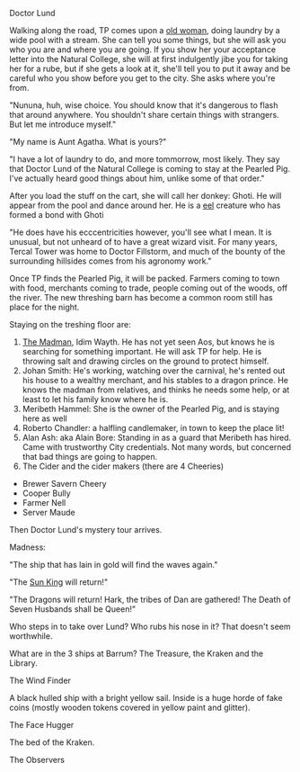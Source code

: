 Doctor Lund

Walking along the road, TP comes upon a [old woman](/p/aunt_agnus.md), doing laundry by a wide pool with a stream. She can tell you some things, but she will ask you who you are and where you are going. If you show her your acceptance letter into the Natural College, she will at first indulgently jibe you for taking her for a rube, but if she gets a look at it, she'll tell you to put it away and be careful who you show before you get to the city. She asks where you're from.

"Nununa, huh, wise choice. You should know that it's dangerous to flash that around anywhere. You shouldn't share certain things with strangers. But let me introduce myself."

"My name is Aunt Agatha. What is yours?"

"I have a lot of laundry to do, and more tommorrow, most likely. They say that Doctor Lund of the Natural College is coming to stay at the Pearled Pig. I've actually heard good things about him, unlike some of that order."

After you load the stuff on the cart, she will call her donkey: Ghoti. He will appear from the pool and dance around her. He is a [eel](https://aonprd.com/MonsterDisplay.aspx?ItemName=Enisysian) creature who has formed a bond with Ghoti

"He does have his ecccentricities however, you'll see what I mean. It is unusual, but not unheard of to have a great wizard visit. For many years, Tercal Tower was home to Doctor Fillstorm, and much of the bounty of the surrounding hillsides comes from his agronomy work."

Once TP finds the Pearled Pig, it will be packed. Farmers coming to town with food, merchants coming to trade, people coming out of the woods, off the river. The new threshing barn has become a common room still has place for the night.

Staying on the treshing floor are:
 1. [The Madman](/p/madman.md), Idim Wayth. He has not yet seen Aos, but knows he is searching for something important. He will ask TP for help. He is throwing salt and drawing circles on the ground to protect himself.
 2. Johan Smith: He's working, watching over the carnival, he's rented out his house to a wealthy merchant, and his stables to a dragon prince. He knows the madman from relatives, and thinks he needs some help, or at least to let his family know where he is.
 3. Meribeth Hammel: She is the owner of the Pearled Pig, and is staying here as well
 4. Roberto Chandler: a halfling candlemaker, in town to keep the place lit!
 5. Alan Ash: aka Alain Bore: Standing in as a guard that Meribeth has hired. Came with trustworthy City credentials. Not many words, but concerned that bad things are going to happen.
 6. The Cider and the cider makers (there are 4 Cheeries)
  * Brewer Savern Cheery
  * Cooper Bully
  * Farmer Nell
  * Server Maude
 
Then Doctor Lund's mystery tour arrives.

Madness:

 "The ship that has lain in gold will find the waves again."

 "The [Sun King](/p/parson.md) will return!"

 "The Dragons will return! Hark, the tribes of Dan are gathered! The Death of Seven Husbands shall be Queen!"

Who steps in to take over Lund? Who rubs his nose in it? That doesn't seem worthwhile.

What are in the 3 ships at Barrum? The Treasure, the Kraken and the Library.

The Wind Finder

A black hulled ship with a bright yellow sail. Inside is a huge horde of fake coins (mostly wooden tokens covered in yellow paint and glitter). 

The Face Hugger

The bed of the Kraken. 

The Observers


